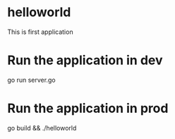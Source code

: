 # helloworld
This is first application

# Run the application in dev
go run server.go


# Run the application in prod
go build && ./helloworld
